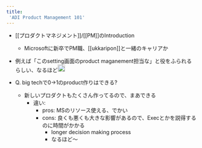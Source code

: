```yaml
---
title:
 'ADI Product Management 101'
---
```


- [[プロダクトマネジメント]]/[[PM]]のIntroduction
    - Microsoftに新卒でPM職、[[ukkaripon]]と一緒のキャリアか

- 例えば「このsetting画面のproduct maganement担当な」と役をふられるらしい、なるほど<img src='https://scrapbox.io/api/pages/blu3mo-public/blu3mo/icon' alt='blu3mo.icon' height="19.5"/>

- Q. big techで0->1のproduct作りはできる?
    - 新しいプロダクトもたくさん作ってるので、まあできる
        - 違い:
            - pros: MSのリソース使える、でかい
            - cons: 良くも悪くも大きな影響があるので、Execとかを説得するのに時間がかかる
                - longer decision making process
                - なるほど〜